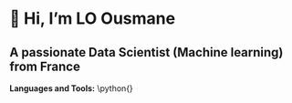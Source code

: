 # 👋 Hi, I’m LO Ousmane
## A passionate Data Scientist (Machine learning) from France

**Languages and Tools:**
  \python{}
<!---
ousmal/ousmal is a ✨ special ✨ repository because its `README.md` (this file) appears on your GitHub profile.
You can click the Preview link to take a look at your changes.
--->
